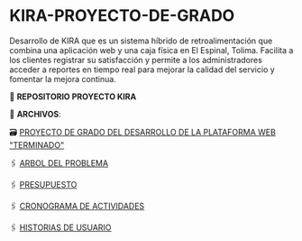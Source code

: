 # KIRA-PROYECTO-DE-GRADO
Desarrollo de KIRA que es un sistema híbrido de retroalimentación que combina una aplicación web y una caja física en El Espinal, Tolima. Facilita a los clientes registrar su satisfacción y permite a los administradores acceder a reportes en tiempo real para mejorar la calidad del servicio y fomentar la mejora continua.

:file_folder: **REPOSITORIO PROYECTO KIRA**

:paperclip: **ARCHIVOS**:

🗃️ [PROYECTO DE GRADO DEL DESARROLLO DE LA PLATAFORMA WEB "TERMINADO"]()

🖇️ [ARBOL DEL PROBLEMA](https://github.com/CamiloDax/KIRA-PROYECTO-DE-GRADO/blob/main/ARBOL%20DEL%20PROBLEMA.pdf)

🖇️ [PRESUPUESTO](https://github.com/CamiloDax/KIRA-PROYECTO-DE-GRADO/blob/main/PRESUPUESTO.pdf)

🖇️ [CRONOGRAMA DE ACTIVIDADES](https://github.com/CamiloDax/KIRA-PROYECTO-DE-GRADO/blob/main/CRONOGRAMA%20DE%20ACTIVIDADES.pdf)

🖇️ [HISTORIAS DE USUARIO](https://github.com/CamiloDax/KIRA-PROYECTO-DE-GRADO/blob/main/HISTORIAS%20DE%20USUARIO.pdf)
